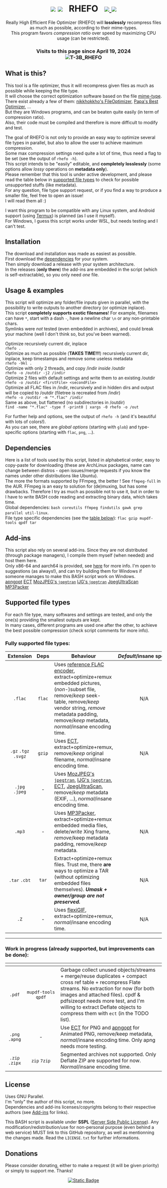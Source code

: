 <h1 align="center">
  <img src="https://img.shields.io/github/downloads/T-3B/rhefo/total" />
  <img src="https://img.shields.io/badge/license-SSPL-blue" />
  &nbsp;&nbsp;RHEFO&nbsp;&nbsp;
  <a href="https://www.paypal.com/donate/?hosted_button_id=GK4MGMCVRUYZQ"> <img src="https://img.shields.io/badge/Support_me!-f5af05?logo=PayPal" /> </a>
  <img src="https://img.shields.io/github/v/release/T-3B/rhefo" />
</h1>

<p align="center">
  Really High Efficient File Optimizer (RHEFO) will <b>losslessly</b> recompress files as much as possible, according to their mime-types.<br />
  This program favors <i>compression ratio</i> over speed by maximizing CPU usage (can be restricted).
</p>
<h3 align="center">
  Visits to this page since April 19, 2024<br />
  <img src="https://count.getloli.com/get/@T-3B_RHEFO?theme=rule34" alt="T-3B_RHEFO" />
</h3>

## What is this?
This tool is a file optimizer, thus it will recompress given files as much as possible while keeping the file type.\
It will choose the correct optimization software based on the file [mime-type](https://mimetype.io).\
There exist already a few of them: [nikkhokkho's FileOptimizer](https://nikkhokkho.sourceforge.io/static.php?page=FileOptimizer), [Papa's Best Optimizer](https://papas-best.com/optimizer_en), ...\
But they are Windows programs, and can be beaten quite easily (in term of compression ratio).\
Also, their code must be compiled and therefore is more difficult to modify and test.

The goal of RHEFO is not only to provide an easy way to optimize several file types in parallel, but also to allow the user to achieve maximum compression.\
Some max compression settings need quite a lot of time, thus need a flag to be set (see the output of `rhefo -h`).\
This script intends to be "easily" editable, and **completely losslessly** (some options allow *lossy* operations on **metadata only**).\
Please remember that this tool is under active development, and please read the table below in [supported file types](#supported-file-types) to check for possible unsupported stuffs (like metadata).\
For any question, file type support request, or if you find a way to produce a smaller file, feel free to open an issue!\
I will read them all :)

I want this program to be compatible with any Linux system, and Android support (using [Termux](https://github.com/termux/)) is planned (as I use it myself).\
For Windows, I guess this script works under WSL, but needs testing and I can't test.

## Installation
The download and installation was made as easiest as possible.\
First download the [dependencies](#dependencies) for your system.\
Then simply download a release with your system architecture.\
In the releases (**only there**) the add-ins are embedded in the script (which is self-extractable), so you only need *one* file.

## Usage & examples
This script will optimize any folder/file inputs given in parallel, with the possibility to write outputs to another directory (or optimize inplace).\
This script **completely supports exotic filenames**! For example, filenames can have `*`, start with a dash `-`, have a newline char `\n` or any non-printable chars.\
Symlinks were *not* tested (even embedded in archives), and could break your machine (well I don't think so, but you've been warned).

Optimize recursively current dir, inplace\
`rhefo .`\
Optimize as much as possible (**TAKES TIME!!!**) recursively current dir, inplace, keep timestamps and remove some useless metadata\
`rhefo -9kl .`\
Optimize with only 2 threads, and copy /indir *inside* /outdir\
`rhefo -o /outdir -j2 /indir`\
Optimize 2 files with default settings and write them to an existing /outdir\
`rhefo -o /outdir <firstFile> <secondFile>`\
Optimize all FLAC files in /indir, recursively and in hidden dirs and output will be copied to /outdir (filetree is recreated from /indir)\
`rhefo -o /outdir -m "*.flac" /indir`\
Same as above, but flattened (no subdirectories in /outdir)\
`find -name "*.flac" -type f -print0 | xargs -0 rhefo -o /out`

For further help and options, see the output of `rhefo -h` (and it's beautiful with lots of colors!).\
As you can see, there are *global options* (starting with `glob`) and type-specific options (starting with `flac`, `png`, ...).

## Dependencies
Here is a list of tools used by this script, listed in alphabetical order, easy to copy-paste for downloading (these are ArchLinux packages, name can change between distros - open issues/merge requests if you know the names under other distributions like Ubuntu).\
The more the formats supported by FFmpeg, the better ! See `ffmpeg-full` in the AUR. FFmpeg is an easy to solution for (de)muxing, but has some drawbacks. Therefore I try as much as possible not to use it, but in order to I have to write BASH code reading and extracting binary data, which takes time.\
Global dependencies: `bash coreutils ffmpeg findutils gawk grep parallel util-linux`.\
File type specific dependencies (see the [table below](#supported-file-types)): `flac gzip mupdf-tools qpdf tar`

## Add-ins
This script also rely on several add-ins. Since they are not distributed (through package managers), I compile them myself (when needed) and host them here.\
Only x86-64 and aarch64 is provided, see [here](addins/README.md) for more info.
I'm open to suggestions (as always!), and can try building them for Windows if someone manages to make this BASH script work on Windows.\
[apngopt](https://apng.sourceforge.io/) [ECT](https://github.com/fhanau/Efficient-Compression-Tool) [MozJPEG's `jpegtran`](https://github.com/mozilla/mozjpeg) [IJG's `jpegtran`](https://www.ijg.org) [JpegUltraScan](https://github.com/MegaByte/jpegultrascan) [MP3Packer](https://hydrogenaud.io/index.php/topic,32379.0.html)

## Supported file types

For each file type, many softwares and settings are tested, and only the one(s) providing the smallest outputs are kept.\
In many cases, different programs are used one after the other, to achieve the best possible compression (check script comments for more info).
### Fully supported file types:

[//]: # (TODO, remove normal/insane from "behaviour" description and add global speed - instant/normal/insane)

Extension|Deps|Behaviour|*Default*/insane&nbsp;speed
:---:|:---:|---|:---:
`.flac`|`flac`|Uses [reference FLAC encoder](https://github.com/xiph/flac), extract+optimize+remux embedded pictures, (*non*-)subset file, remove/*keep* seek-table, remove/*keep* vendor string, *remove* metadata padding, remove/*keep* metadata, *normal*/insane encoding time.|N/A
`.gz` `.tgz` `.svgz`|`gzip`|Uses [ECT](https://github.com/fhanau/Efficient-Compression-Tool), extract+optimize+remux, remove/*keep* original filename, *normal*/insane encoding time.|N/A
`.jpg` `.jpeg`|-|Uses [MozJPEG's `jpegtran`](https://github.com/mozilla/mozjpeg), [IJG's `jpegtran`](https://www.ijg.org), [ECT](https://github.com/fhanau/Efficient-Compression-Tool), [JpegUltraScan](https://github.com/MegaByte/jpegultrascan), remove/*keep* metadata (EXIF, ...), *normal*/insane encoding time.
`.mp3`|-|Uses [MP3Packer](https://hydrogenaud.io/index.php/topic,32379.0.html), extract+optimize+remux embedded media files, delete/*write* Xing frame, *remove*/keep metadata padding, remove/*keep* metadata.|N/A
`.tar` `.cbt`|`tar`|Extract+optimize+remux files. Trust me, there **are** ways to optimize a TAR (without optimizing embedded files themselves). ***Umask + owner/group are not preserved.***|N/A
`.Z`|-|Uses [flexiGIF](https://encode.su/threads/3008-flexiGIF-lossless-GIF-LZW-optimization?p=82323&viewfull=1#post82323), extract+optimize+remux, *normal*/insane encoding time.|N/A
---
### Work in progress (already supported, but improvements can be done):
[]() | []() | []()
:---:|:---:|---
`.pdf`|`mupdf‑tools` `qpdf`|Garbage collect unused objects/streams + merge/reuse duplicates + compact cross ref table + recompress Flate streams. No extraction for now (for both images and attached files). cpdf & pdfsizeopt needs more test, and I'm willing to extract Deflate objects to compress them with `ect` (in the TODO list).
`.png` `.apng`|-|Use [ECT](https://github.com/fhanau/Efficient-Compression-Tool) for PNG and [apngopt](https://apng.sourceforge.io/) for Animated PNG, remove/keep metadata, *normal*/insane encoding time. Only apng needs more testing. 
`.zip` `.zipx`| `zip` `7zip` |Segmented archives not supported. Only Deflate ZIP are supported for now. *Normal*/insane encoding time.


## License
Uses GNU Parallel.\
I'm "only" the author of this script, no more.\
Dependencies and add-ins licenses/copyrights belong to their respective authors (see [Add-ins](#add-ins) for links).

This BASH script is available under **SSPL** ([Server Side Public License](https://www.mongodb.com/licensing/server-side-public-license)).
Any modification/redistribution/use for non-personal purpose (even behind a web service) MUST link to this GitHub repository, as well as mentionning the changes made. Read the `LICENSE.txt` for further informations.

## Donations
Please consider donating, either to make a request (it will be given priority) or simply to support me. Thanks!
<div align="center">
  
  [![Static Badge](https://img.shields.io/badge/Support_me!-f5af05?style=for-the-badge&logo=PayPal)](https://www.paypal.com/donate/?hosted_button_id=GK4MGMCVRUYZQ)

</div>
